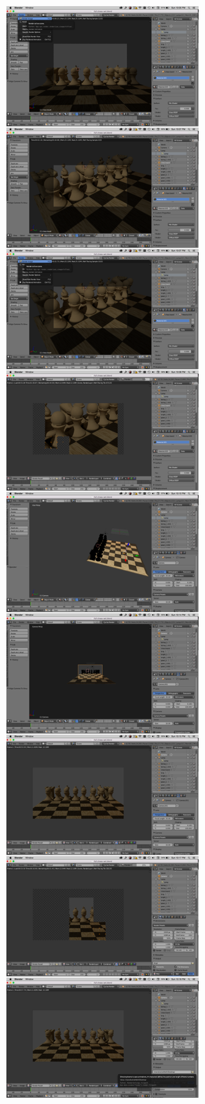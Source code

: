 ![](/assets/render_2.png)
![](/assets/render_3.png)
![](/assets/render_4.png)
![](/assets/render_5.png)
![](/assets/render_6.png)
![](/assets/render_7.png)
![](/assets/render_8.png)
![](/assets/render_9.png)
![](/assets/render_10.png)